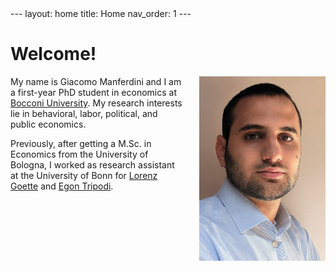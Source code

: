 <meta name="google-site-verification" content="fzLd8TRYOrvE_stx4BIID1VQC970N3Chsubd7WYQdOk" />
---
layout: home
title: Home
nav_order: 1
---

# Welcome!

<img src="/assets/images/picture.jpg" align="right" alt="Profile picture" class="inline" style="width:40%;padding-left:5%;">

My name is Giacomo Manferdini and I am a first-year PhD student in economics at [Bocconi University](https://www.unibocconi.eu). My research interests lie in behavioral, labor, political, and public economics.

Previously, after getting a M.Sc. in Economics from the University of Bologna, I worked as research assistant at the University of Bonn for [Lorenz Goette](https://www.iame.uni-bonn.de/people/lorenz-goette) and [Egon Tripodi](https://www.egontripodi.com).